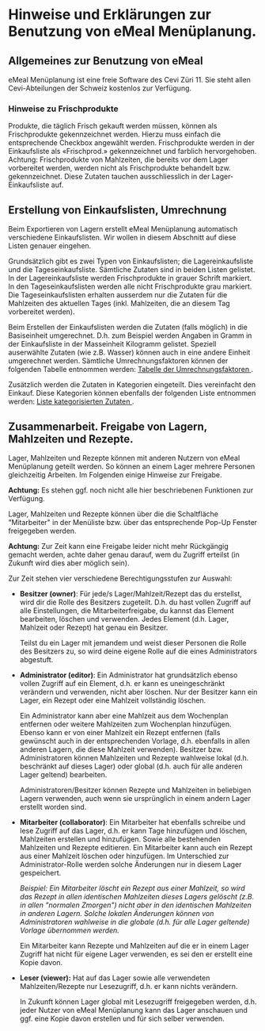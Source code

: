 # Hinweise und Erklärungen zur Benutzung von eMeal Menüplanung.



## Allgemeines zur Benutzung von eMeal

eMeal Menüplanung ist eine freie Software des Cevi Züri 11. Sie steht allen Cevi-Abteilungen der Schweiz kostenlos zur Verfügung.



### Hinweise zu Frischprodukte

Produkte, die täglich Frisch gekauft werden müssen, können als Frischprodukte gekennzeichnet werden. Hierzu muss einfach die entsprechende Checkbox angewählt werden.
Frischprodukte werden in der Einkaufsliste als «Frischprod.» gekennzeichnet und farblich hervorgehoben. Achtung: Frischprodukte von Mahlzeiten, die bereits vor dem Lager vorbereitet werden, werden nicht als Frischprodukte behandelt bzw. gekennzeichnet. Diese Zutaten tauchen ausschliesslich in der Lager-Einkaufsliste auf.



## Erstellung von Einkaufslisten, Umrechnung

Beim Exportieren von Lagern erstellt eMeal Menüplanung automatisch verschiedene Einkaufslisten. Wir wollen in diesem Abschnitt auf diese Listen genauer eingehen.

Grundsätzlich gibt es zwei Typen von Einkaufslisten; die Lagereinkaufsliste und die Tageseinkaufsliste. Sämtliche Zutaten sind in beiden Listen gelistet. In der Lagereinkaufsliste werden Frischprodukte in grauer Schrift markiert. In den Tageseinkaufslisten werden alle nicht Frischprodukte grau markiert. Die Tageseinkaufslisten erhalten ausserdem nur die Zutaten für die Mahlzeiten des aktuellen Tages (inkl. Mahlzeiten, die an diesem Tag vorbereitet werden).

Beim Erstellen der Einkaufslisten werden die Zutaten (falls möglich) in die Basiseinheit umgerechnet. D.h. zum Beispiel werden Angaben in Gramm in der Einkaufsliste in der Masseinheit Kilogramm gelistet. Speziell auserwählte Zutaten (wie z.B. Wasser) können auch in eine andere Einheit umgerechnet werden. Sämtliche Umrechnungsfaktoren können der folgenden Tabelle entnommen werden: [Tabelle der Umrechnungsfaktoren ](https://docs.google.com/spreadsheets/d/1wsSIxBE1xw4uigsTjU70526XBfWlZfBFd8hKmwsCTBQ/edit#gid=744603755?usp=sharing).

Zusätzlich werden die Zutaten in Kategorien eingeteilt. Dies vereinfacht den Einkauf. Diese Kategorien können ebenfalls der folgenden Liste entnommen werden: [Liste kategorisierten Zutaten ](https://docs.google.com/spreadsheets/d/1wsSIxBE1xw4uigsTjU70526XBfWlZfBFd8hKmwsCTBQ/edit?usp=sharing).



## Zusammenarbeit. Freigabe von Lagern, Mahlzeiten und Rezepte.

Lager, Mahlzeiten und Rezepte können mit anderen Nutzern von eMeal Menüplanung geteilt werden. So können an einem Lager mehrere Personen gleichzeitig Arbeiten. Im Folgenden einige Hinweise zur Freigabe.

**Achtung:** Es stehen ggf. noch nicht alle hier beschriebenen Funktionen zur Verfügung.

Lager, Mahlzeiten und Rezepte können über die die Schaltfläche "Mitarbeiter" in der Menüliste bzw. über das entsprechende Pop-Up Fenster freigegeben werden.

**Achtung:** Zur Zeit kann eine Freigabe leider nicht mehr Rückgängig gemacht werden, achte daher genau darauf, wem du Zugriff erteilst (in Zukunft wird dies aber möglich sein).

Zur Zeit stehen vier verschiedene Berechtigungsstufen zur Auswahl:

- **Besitzer (owner)**: Für jede/s Lager/Mahlzeit/Rezept das du erstellst, wird dir die Rolle des Besitzers zugeteilt. D.h. du hast vollen Zugriff auf alle Einstellungen, die Mitarbeiterfreigabe, du kannst das Element bearbeiten, löschen und verwenden. Jedes Element (d.h. Lager, Mahlzeit oder Rezept) hat genau ein Besitzer.

  Teilst du ein Lager mit jemandem und weist dieser Personen die Rolle des Besitzers zu, so wird deine eigene Rolle auf die eines Administrators abgestuft.

- **Administrator (editor)**: Ein Administrator hat grundsätzlich ebenso vollen Zugriff auf ein Element, d.h. er kann es uneingeschränkt verändern und verwenden, nicht aber löschen. Nur der Besitzer kann ein Lager, ein Rezept oder eine Mahlzeit vollständig löschen.

  Ein Administrator kann aber eine Mahlzeit aus dem Wochenplan entfernen oder weitere Mahlzeiten zum Wochenplan hinzufügen. Ebenso kann er von einer Mahlzeit ein Rezept entfernen (falls gewünscht auch in der entsprechenden Vorlage, d.h. ebenfalls in allen anderen Lagern, die diese Mahlzeit verwenden).
  Besitzer bzw. Administratoren können Mahlzeiten und Rezepte wahlweise lokal (d.h. beschränkt auf dieses Lager) oder global (d.h. auch für alle anderen Lager geltend) bearbeiten.

  Administratoren/Besitzer können Rezepte und Mahlzeiten in beliebigen Lagern verwenden, auch wenn sie ursprünglich in einem andern Lager erstellt worden sind.

- **Mitarbeiter (collaborator)**: Ein Mitarbeiter hat ebenfalls schreibe und lese Zugriff auf das Lager, d.h. er kann Tage hinzufügen und löschen, Mahlzeiten erstellen und hinzufügen. Sowie alle bestehenden Mahlzeiten und Rezepte editieren. Ein Mitarbeiter kann auch ein Rezept aus einer Mahlzeit löschen oder hinzufügen.
  Im Unterschied zur Administrator-Rolle werden solche Änderungen nur in diesem Lager gespeichert.

  *Beispiel: Ein Mitarbeiter löscht ein Rezept aus einer Mahlzeit, so wird das Rezept in allen identischen Mahlzeiten dieses Lagers gelöscht (z.B. in allen "normalen Zmorgen") nicht aber in den identischen Mahlzeiten in anderen Lagern. Solche lokalen Änderungen können von Administratoren wahlweise in die globale (d.h. für alle Lager geltende) Vorlage übernommen werden.*

  Ein Mitarbeiter kann Rezepte und Mahlzeiten auf die er in einem Lager Zugriff hat nicht für eigene Lager verwenden, es sei den er erstellt eine Kopie davon.

- **Leser (viewer):** Hat auf das Lager sowie alle verwendeten Mahlzeiten/Rezepte nur Lesezugriff, d.h. er kann nichts verändern.

  In Zukunft können Lager global mit Lesezugriff freigegeben werden, d.h. jeder Nutzer von eMeal Menüplanung kann das Lager anschauen und ggf. eine Kopie davon erstellen und für sich selber verwenden.
